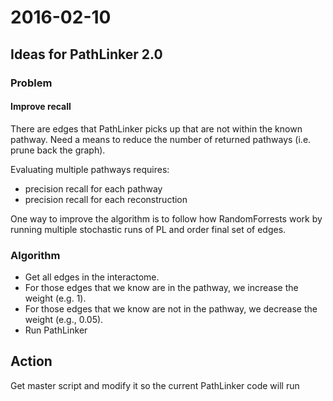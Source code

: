 # 2016-02-10

## Ideas for PathLinker 2.0

### Problem

#### Improve recall

There are edges that PathLinker picks up that are not within the known pathway.
Need a means to reduce the number of returned pathways (i.e. prune back the graph).

Evaluating multiple pathways requires:

- precision recall for each pathway
- precision recall for each reconstruction

One way to improve the algorithm is to follow how RandomForrests work
by running multiple stochastic runs of PL and order final set of edges.

### Algorithm

- Get all edges in the interactome.
- For those edges that we know are in the pathway, we increase the weight (e.g. 1).
- For those edges that we know are not in the pathway, we decrease the weight (e.g., 0.05).
- Run PathLinker

## Action
Get master script and modify it so the current PathLinker code will run
